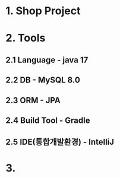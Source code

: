 # 1. Shop Project

# 2. Tools
## 2.1 Language - java 17
## 2.2 DB - MySQL 8.0
## 2.3 ORM - JPA
## 2.4 Build Tool - Gradle
## 2.5 IDE(통합개발환경) - IntelliJ

# 3. 